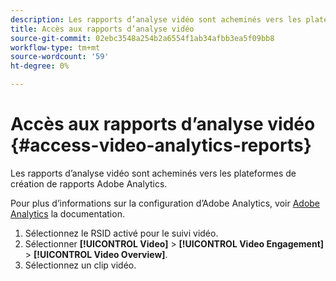 ```yaml
---
description: Les rapports d’analyse vidéo sont acheminés vers les plateformes de création de rapports Adobe Analytics.
title: Accès aux rapports d’analyse vidéo
source-git-commit: 02ebc3548a254b2a6554f1ab34afbb3ea5f09bb8
workflow-type: tm+mt
source-wordcount: '59'
ht-degree: 0%

---
```


# Accès aux rapports d’analyse vidéo {#access-video-analytics-reports}

Les rapports d’analyse vidéo sont acheminés vers les plateformes de création de rapports Adobe Analytics.

Pour plus d’informations sur la configuration d’Adobe Analytics, voir [Adobe Analytics](https://microsite.omniture.com/t2/help/en_US/reference/) la documentation.
1. Sélectionnez le RSID activé pour le suivi vidéo.
1. Sélectionner **[!UICONTROL Video]** > **[!UICONTROL Video Engagement]** > **[!UICONTROL Video Overview]**.
1. Sélectionnez un clip vidéo.
